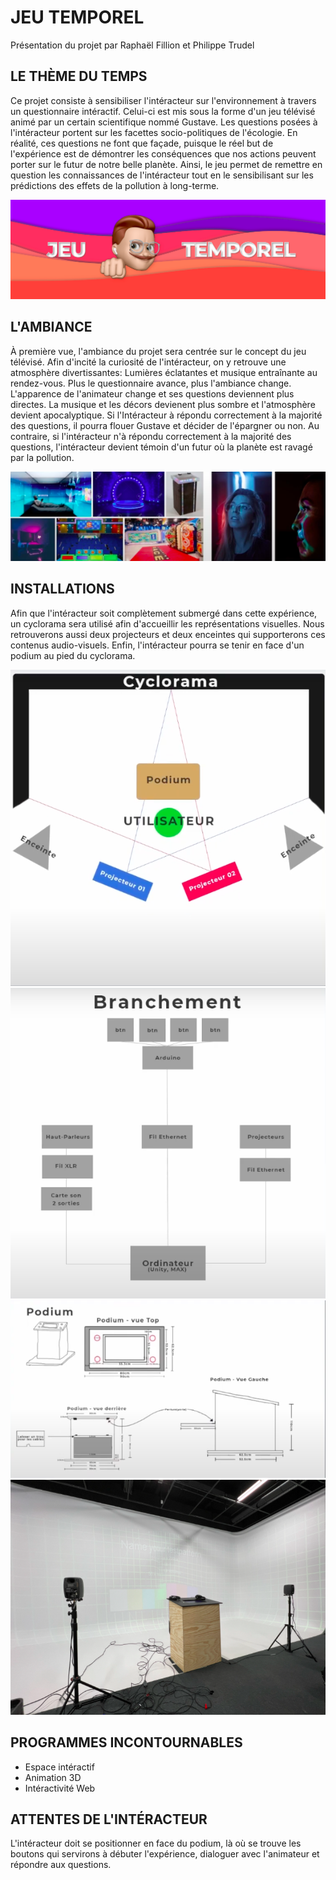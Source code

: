 # JEU TEMPOREL
Présentation du projet par Raphaël Fillion et Philippe Trudel

## LE THÈME DU TEMPS
Ce projet consiste à sensibiliser l'intéracteur sur l'environnement à travers un questionnaire intéractif. Celui-ci est mis sous la forme d'un jeu télévisé animé par un certain scientifique nommé Gustave. Les questions posées à l'intéracteur portent sur les facettes socio-politiques de l'écologie. En réalité, ces questions ne font que façade, puisque le réel but de l'expérience est de démontrer les conséquences que nos actions peuvent porter sur le futur de notre belle planète. Ainsi, le jeu permet de remettre en question les connaissances de l'intéracteur tout en le sensibilisant sur les prédictions des effets de la pollution à long-terme. 

![i](medias/photos/b.png)

## L'AMBIANCE
À première vue, l'ambiance du projet sera centrée sur le concept du jeu télévisé. Afin d'incité la curiosité de l'intéracteur, on y retrouve une atmosphère divertissantes: Lumières éclatantes et musique entraînante au rendez-vous. Plus le questionnaire avance, plus l'ambiance change. L'apparence de l'animateur change et ses questions deviennent plus directes. La musique et les décors devienent plus sombre et l'atmosphère devient apocalyptique. Si l'Intéracteur à répondu correctement à la majorité des questions, il pourra flouer Gustave et décider de l'épargner ou non. Au contraire, si l'intéracteur n'à répondu correctement à la majorité des questions, l'intéracteur devient témoin d'un futur où la planète est ravagé par la pollution.

![i](medias/photos/am.png)

## INSTALLATIONS
Afin que l'intéracteur soit complètement submergé dans cette expérience, un cyclorama sera utilisé afin d'accueillir les représentations visuelles. Nous retrouverons aussi deux projecteurs et deux enceintes qui supporterons ces contenus audio-visuels. Enfin, l'intéracteur pourra se tenir en face d'un podium au pied du cyclorama.

![i](medias/photos/p.png)
![i](medias/photos/pp.png)
![i](medias/photos/ppp.png)
![i](medias/photos/i.png)

## PROGRAMMES INCONTOURNABLES
- Espace intéractif
- Animation 3D
- Intéractivité Web

## ATTENTES DE L'INTÉRACTEUR
L'intéracteur doit se positionner en face du podium, là où se trouve les boutons qui servirons à débuter l'expérience, dialoguer avec l'animateur et répondre aux questions.
